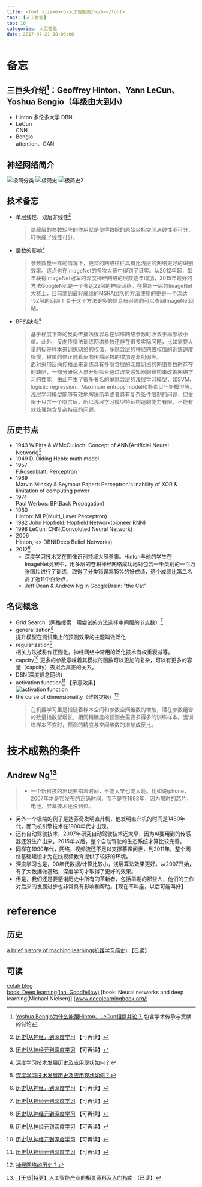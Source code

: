 ```yaml
---
title: <font size=6><b>人工智能简介</b></font> 
tags: [人工智能]   
top: 10
categories: 人工智能   
date: 2017-07-21 18:00:00
---
```



# 备忘
## 三巨头介绍[^1]：Geoffrey Hinton、Yann LeCun、Yoshua Bengio（年级由大到小）
+ Hinton 多伦多大学
DBN
+ LeCun   
CNN
+ Bengio   
attention、GAN

## 神经网络简介
![极简分类](http://res.cloudinary.com/do7yb5qw4/image/upload/v1500626522/人工智能/极简分类_qygbx8.jpg)
![极简史](http://res.cloudinary.com/do7yb5qw4/image/upload/v1500626520/人工智能/极简史1_trnlla.jpg)
![极简史2](http://res.cloudinary.com/do7yb5qw4/image/upload/v1500626520/人工智能/极简史2_f7v7jy.jpg)
<!-- more -->


## 技术备忘
+ 单层线性、双层非线性[^3]    
   >隐藏层的参数矩阵的作用就是使得数据的原始坐标空间从线性不可分，转换成了线性可分。
+ 层数的影响[^3]
   >参数数量一样的情况下，更深的网络往往具有比浅层的网络更好的识别效率。这点也在ImageNet的多次大赛中得到了证实。从2012年起，每年获得ImageNet冠军的深度神经网络的层数逐年增加，2015年最好的方法GoogleNet是一个多达22层的神经网络。在最新一届的ImageNet大赛上，目前拿到最好成绩的MSRA团队的方法使用的更是一个深达152层的网络！关于这个方法更多的信息有兴趣的可以查阅ImageNet网站。
+ BP的缺点[^4]
   >基于梯度下降的反向传播法很容易在训练网络参数时收敛于局部极小值。此外，反向传播法训练网络参数还存在很多实际问题，比如需要大量的标签样本来训练网络的权值，多隐含层的神经网络权值的训练速度很慢，权值的修正随着反向传播层数的增加逐渐削弱等。   
   >面对采用反向传播法来训练具有多隐含层的深度网络的网络参数时存在的缺陷，一部分研究人员开始探索通过改变感知器的结构来改善网络学习的性能，由此产生了很多著名的单隐含层的浅层学习模型，如SVM、logistic regression、Maximum entropy model和朴素贝叶斯模型等。浅层学习模型能够有效地解决简单或者具有复杂条件限制的问题，但受限于只含一个隐含层，所以浅层学习模型特征构造的能力有限，不能有效处理包含复杂特征的问题。



## 历史节点
+ 1943 
W.Pitts & W.McCulloch: Concept of ANN(Artificial Neural Network)[^4]
+ 1949
D. Olding Hebb: math model
+ 1957   
F.Rosenblatt: Perceptron   
+ 1969   
Marvin Minsky & Seymour Papert: Perceptron's inability of XOR & limitation of computing power
+ 1974   
Paul Werbos: BP(Back Propagation)
+ 1980   
Hinton: MLP(Multi_Layer Perceptron)
+ 1982
John Hopfield: Hopfield Network(pioneer RNN)
+ 1998
LeCun: CNN(Convoluted Neural Network)
+ 2006   
Hinton, <<Science>> DBN(Deep Belief Networks)
+ 2012[^3]   
   - 深度学习技术又在图像识别领域大展拳脚。Hinton与他的学生在ImageNet竞赛中，用多层的卷积神经网络成功地对包含一千类别的一百万张图片进行了训练，取得了分类错误率15%的好成绩，这个成绩比第二名高了近11个百分点，   
   - Jeff Dean & Andrew Ng in GoogleBrain: "the Cat"


## 名词概念
+ Grid Search（网格搜索：用尝试的方法选择中间层的节点数）[^3]   
+ generalization[^3]   
提升模型在测试集上的预测效果的主题叫做泛化
+ regularization[^3]   
相关方法被称作正则化。神经网络中常用的泛化技术有权重衰减等。
+ capcity[^3]
更多的参数意味着其模拟的函数可以更加的复杂，可以有更多的容量（capcity）去拟合真正的关系。
+ DBN(深度信念网络)
+ activation function[^3]
【示意效果】   
![activation function](http://res.cloudinary.com/do7yb5qw4/image/upload/c_scale,w_0.5/v1500626521/人工智能/activation_function_uykbzx.jpg)
+ the curse of dimensionality（维数灾祸）[^5]
   >在机器学习里是指随着样本空间和参数空间维数的增加，潜在参数组合的数量指数型增长，相同精确度的预测会需要多得多的训练样本。当训练样本不变时，预测的精度与空间维数的增加成反比。


# 技术成熟的条件
## Andrew Ng[^2]
   >+ 一个新科技的出现要掐着时间，不能太早也能太晚。比如说iphone，2007年才是它发布的正确时间，而不是在1993年，因为那时的芯片，电池，屏幕技术还没到位。   
+ 另外一个极端的例子是达芬奇发明直升机，他发明直升机的时间是1480年代，而飞机引擎技术在1900年代才出现。   
+ 还有自动驾驶技术，2007年研究自动驾驶技术还太早，因为AI要用到的传感器还没生产出来。2015年以后，整个自动驾驶的生态系统才算比较完善。   
+ 同样在1990年代，网络，视频流还不足以支撑慕课问世，到2011年，整个网络基础建设才为在线视频教育提供了较好的环境。   
+ 深度学习也是，90年代数据/计算比较小，浅层算法效果更好。从2007开始，有了大数据做基础，深度学习才取得了更好的效果。   
+ 但是，我们还是要感谢历史中所有的革新者，包括早期的那些人，他们的工作对后来的发展进步也非常具有影响和帮助。【现在不叫座，以后可能叫好】   

# reference
[^1]: [Yoshua Bengio为什么能跟Hinton、LeCun相提并论？](https://www.zhihu.com/question/37922364) 包含学术传承与贡献的讨论    
[^2]: [【干货|持更】人工智能产业的相关资料及入门指南](https://www.douban.com/note/629481991/) 【已读】   
[^3]: [历史|从神经元到深度学习](https://zhuanlan.zhihu.com/p/23523568) 【可再读】
[^4]: [深度学习技术发展历史及应用现状如何？](https://www.zhihu.com/question/60148469)
[^5]: [神经网络的历史？](https://www.zhihu.com/question/54139566)

## 历史
[a brief history of maching learning(机器学习简史)](http://www.it610.com/article/5198053.htm) 【已读】 

## 可读
[colah blog](http://colah.github.io/posts/2014-03-NN-Manifolds-Topology/)  
[book: Deep learning(Ian. Goodfellow)](www.deeplearningbook.org/)
[book: Neural networks and deep learning(Michael Nielsen)]
(www.deeplearningbook.org/)
